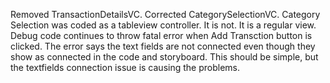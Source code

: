 Removed TransactionDetailsVC. 
Corrected CategorySelectionVC. Category Selection was coded as a tableview controller. It is not. It is a regular view. 
Debug code continues to throw fatal error when Add Transction button is clicked. 
The error says the text fields are not connected even though they show as connected in the code and storyboard. 
This should be simple, but the textfields connection issue is causing the problems.

